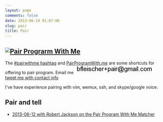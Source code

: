 ```yaml
---
layout: page
comments: false
date: 2013-06-19 01:07:00
slug: pair
title: Pair
---
```


<section class="content">

## [![Pair Prograrm With Me](http://www.pairprogramwith.me/badge.png 'Pair Program With Me')](http://www.pairprogramwith.me/)

The [#pairwithme hashtag](https://twitter.com/search?q=%23pairwithme) and [PairProgramWith.me](http://www.pairprogramwith.me/) are some shortcuts for offering to pair program.  Email me <img src="/images/email_pair.png" title="email pair address" alt="email pair address"> <a href="https://twitter.com/intent/tweet?text=%23pairwithme%20%40{{ site.author.twitter }}" target="_blank">tweet me with contact info</a>

I've have experience pairing with vim, wemux, ssh, and skype/google voice.

## Pair and tell

* [2013-06-12 with Robert Jackson on the Pair Program With Me Matcher](https://github.com/rubyrogues/ppwm-matcher/)

</section>
